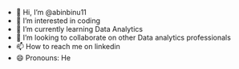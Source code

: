 - 👋 Hi, I’m @abinbinu11
- 👀 I’m interested in coding
- 🌱 I’m currently learning Data Analytics
- 💞️ I’m looking to collaborate on other Data analytics professionals
- 📫 How to reach me on linkedin
- 😄 Pronouns: He
  

<!---
abinbinu11/abinbinu11 is a ✨ special ✨ repository because its `README.md` (this file) appears on your GitHub profile.
You can click the Preview link to take a look at your changes.
--->
